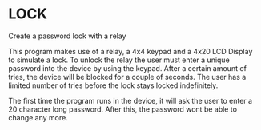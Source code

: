 # LOCK
Create a password lock with a relay

This program makes use of a relay, a 4x4 keypad and a 4x20 LCD
Display to simulate a lock. To unlock the relay the user must
enter a unique password into the device by using the keypad.
After a certain amount of tries, the device will be blocked
for a couple of seconds. The user has a limited number of tries
before the lock stays locked indefinitely.

The first time the program runs in the device, it will ask the
user to enter a 20 character long password. After this, the
password wont be able to change any more.
